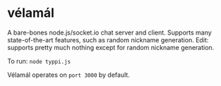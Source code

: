 vélamál
========

A bare-bones node.js/socket.io chat server and client. Supports many state-of-the-art features, such as random nickname generation. Edit: supports pretty much nothing except for random nickname generation.

To run:
```node typpi.js```

Vélamál operates on ```port 3000``` by default.
